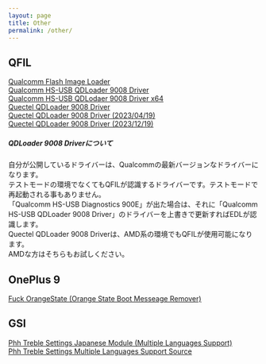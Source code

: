 ```yaml
---
layout: page
title: Other
permalink: /other/
---
```


## QFIL
[Qualcomm Flash Image Loader](https://mega.nz/file/ypBG1ZzI#bw8D7p_48WpN7agvxwVH94XkzpGNXnWMk2zH6kupOS8)<br>
[Qualcomm HS-USB QDLoader 9008 Driver](https://mega.nz/file/O4ZVSA6a#uK7003-5sLr0ISy37pNzoNwwBGDFqRW8HFMAUppVIyE)<br>
[Qualcomm HS-USB QDLodaer 9008 Driver x64](https://github.com/reindex-ot/reindex-ot.github.io/raw/main/edl_driver/Qualcomm_HS-USB_Drivers_x64_v2.1.2.2.zip)<br>
[Quectel QDLoader 9008 Driver](https://github.com/reindex-ot/reindex-ot.github.io/raw/main/edl_driver/QDLoader%209008_Driver.zip)<br>
[Quectel QDLoader 9008 Driver (2023/04/19)](https://github.com/reindex-ot/reindex-ot.github.io/raw/main/edl_driver/QDLoader%209008_Driver_2023_4.zip)<br>
[Quectel QDLoader 9008 Driver (2023/12/19)](https://github.com/reindex-ot/reindex-ot.github.io/raw/main/edl_driver/QDLoader%209008_Driver_2023_12.zip)<br>

##### QDLoader 9008 Driverについて
自分が公開しているドライバーは、Qualcommの最新バージョンなドライバーになります。<br>
テストモードの環境でなくてもQFILが認識するドライバーです。テストモードで再起動される事もありません。<br>
「Qualcomm HS-USB Diagnostics 900E」が出た場合は、それに「Qualcomm HS-USB QDLoader 9008 Driver」のドライバーを上書きで更新すればEDLが認識します。<br>
Quectel QDLoader 9008 Driverは、AMD系の環境でもQFILが使用可能になります。<br>
AMDな方はそちらもお試しください。<br>

## OnePlus 9
[Fuck OrangeState (Orange State Boot Messeage Remover)](https://drive.google.com/file/d/1MUlZYzqKGtAV4iqjjWHT4MMQe906LvmV/view?usp=sharing)<br>

## GSI
[Phh Treble Settings Japanese Module (Multiple Languages Support)](https://github.com/reindex-ot/TrebleApp_Japanese)<br>
[Phh Treble Settings Multiple Languages Support Source](https://github.com/exthmui-10-treble/treble_app)
